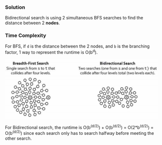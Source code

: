### Solution

Bidirectional search is using 2 simultaneous BFS searches to find the distance between 2 __nodes__.

### Time Complexity

For BFS, if `d` is the distance between the 2 nodes, and `b` is the branching factor, 1 way to represent the runtime is O(b<sup>d</sup>).

![Bidirectional Search](./../images/BidirectionalSearch.png)

For Bidirectional search, the runtime is O(b<sup>(d/2)</sup>) + O(b<sup>(d/2)</sup>) = O(2*b<sup>(d/2)</sup>) = O(b<sup>(d/2)</sup>) since each search only has to search halfway before meeting the other search.
